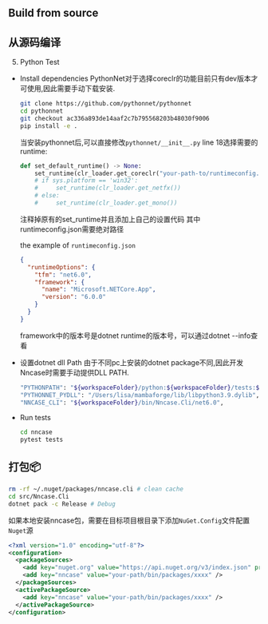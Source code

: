 ## Build from source

## 从源码编译


5. Python Test

- Install dependencies
  PythonNet对于选择coreclr的功能目前只有dev版本才可使用,因此需要手动下载安装.
  ```sh
  git clone https://github.com/pythonnet/pythonnet
  cd pythonnet
  git checkout ac336a893de14aaf2c7b795568203b48030f9006
  pip install -e .
  ```

  当安装pythonnet后,可以直接修改`pythonnet/__init__.py` line 18选择需要的runtime:

  ```python
  def set_default_runtime() -> None:
      set_runtime(clr_loader.get_coreclr("your-path-to/runtimeconfig.json"))
      # if sys.platform == 'win32':
      #     set_runtime(clr_loader.get_netfx())
      # else:
      #     set_runtime(clr_loader.get_mono())
  ```
  注释掉原有的set_runtime并且添加上自己的设置代码
  其中runtimeconfig.json需要绝对路径

  the example of `runtimeconfig.json`
  ```json
  {
    "runtimeOptions": {
      "tfm": "net6.0",
      "framework": {
        "name": "Microsoft.NETCore.App",
        "version": "6.0.0"
      }
    }
  }
  ```
  framework中的版本号是dotnet runtime的版本号，可以通过dotnet --info查看

- 设置dotnet dll Path
  由于不同pc上安装的dotnet package不同,因此开发Nncase时需要手动提供DLL PATH.
  ```sh
  "PYTHONPATH": "${workspaceFolder}/python:${workspaceFolder}/tests:${env:PYTHONPATH}",
  "PYTHONNET_PYDLL": "/Users/lisa/mambaforge/lib/libpython3.9.dylib",
  "NNCASE_CLI": "${workspaceFolder}/bin/Nncase.Cli/net6.0",
  ```

- Run tests

  ```sh
  cd nncase
  pytest tests
  ```

## 打包📦

```sh
rm -rf ~/.nuget/packages/nncase.cli # clean cache
cd src/Nncase.Cli
dotnet pack -c Release # Debug
```

如果本地安装nncase包，需要在目标项目根目录下添加`NuGet.Config`文件配置`Nuget`源
```xml
<?xml version="1.0" encoding="utf-8"?>
<configuration>
  <packageSources>
    <add key="nuget.org" value="https://api.nuget.org/v3/index.json" protocolVersion="3" />
    <add key="nncase" value="your-path/bin/packages/xxxx" />
  </packageSources>
  <activePackageSource>
    <add key="nncase" value="your-path/bin/packages/xxxx" />
  </activePackageSource>
</configuration>
```